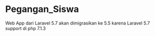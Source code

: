 # Pegangan_Siswa
Web App dari Laravel 5.7 akan dimigrasikan ke 5.5 karena Laravel 5.7 support di php 7.1.3
